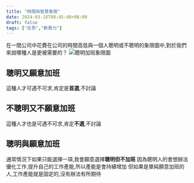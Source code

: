 ```yaml
---
title: "時間與智慧象限"
date: 2024-03-16T08:45:40+08:00
draft: false
tags: ["反思","軟實力"]
---
```

在一間公司中花費在公司的時間高低與一個人聰明或不聰明的象限圖中,對於我們來說哪種人是更被需要的？
![聰明加班象限圖](https://github.com/CI-YU/CI-YU/assets/19286751/6327d2a1-ea4d-4bb5-99d7-6e1bd4138ba7)
## 聰明又願意加班
這種人才可遇不可求,肯定是**首選**,不討論
## 不聰明又不願意加班
這種人才也是可遇不可求,肯定**不選**,不討論
## 聰明與願意加班
通常情況下如果只能選擇一項,我會願意選擇**聰明但不加班**
因為聰明人的會想辦法優化工作,提升自己的工作產能,所以產能是會持續增加
但如果是單純願意加班的人,工作產能就是固定的,沒有辦法有所期待

